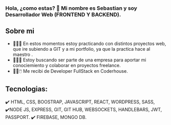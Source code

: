 ### Hola, ¿como estas? 👋 Mi nombre es Sebastian y soy Desarrollador Web (FRONTEND Y BACKEND).

## Sobre mi
- 💪​💪​💪 En estos momentos estoy practicando con distintos proyectos web, que ire subiendo a GIT y a mi portfolio, ya que la practica hace al maestro ​.
- 👯👯👯 Estoy buscando ser parte de una empresa para aportar mi conociemiento y colaborar en proyectos freelance.
- ​🧑‍💻​🖱️​  Me recibi de Developer FullStack en Coderhouse.

## Tecnologias:
  ✔️ HTML, CSS, BOOSTRAP, JAVASCRIPT, REACT, WORDPRESS, SASS, 
  ✔️NODE JS, EXPRESS, GIT, GIT HUB, WEBSOCKETS, HANDLEBARS, JWT, PASSPORT.
  ✔️ FIREBASE, MONGO DB.
